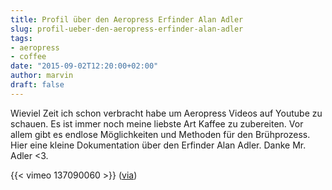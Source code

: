 ```yaml
---
title: Profil über den Aeropress Erfinder Alan Adler
slug: profil-ueber-den-aeropress-erfinder-alan-adler
tags:
- aeropress
- coffee
date: "2015-09-02T12:20:00+02:00"
author: marvin
draft: false
---
```


Wieviel Zeit ich schon verbracht habe um Aeropress Videos auf Youtube zu schauen. Es ist immer noch meine liebste Art Kaffee zu zubereiten. Vor allem gibt es endlose Möglichkeiten und Methoden für den Brühprozess. Hier eine kleine Dokumentation über den Erfinder Alan Adler. Danke Mr. Adler <3.

{{< vimeo 137090060 >}}
([via](http://worldaeropresschampionship.com/2015/09/02/inventor-portrait-alan-adler/))